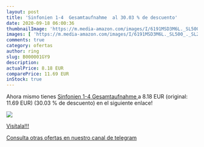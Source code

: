```yaml
---
layout: post
title: 'Sinfonien 1-4  Gesamtaufnahme  al 30.03 % de descuento'
date: 2020-09-18 06:00:36
thumbnailImage: 'https://m.media-amazon.com/images/I/6191MSD3M6L._SL500_._SL200_.gif'
images: [ 'https://m.media-amazon.com/images/I/6191MSD3M6L._SL500_._SL200_.gif' ]
comments: true
category: ofertas
author: ring
slug: B000001GY9
description:
actualPrice: 8.18 EUR
comparePrice: 11.69 EUR
inStock: true
---
```


Ahora mismo tienes [Sinfonien 1-4  Gesamtaufnahme ](https://www.amazon.com/dp/B000001GY9/?tag=redken08-20) a 8.18 EUR (original: 11.69 EUR) (30.03 %  de descuento) en el siguiente enlace!

[![](https://m.media-amazon.com/images/I/6191MSD3M6L._SL500_._SL200_.gif)](https://www.amazon.com/dp/B000001GY9/?tag=redken08-20)

[Visítala!!!](https://www.amazon.com/dp/B000001GY9/?tag=redken08-20)

[Consulta otras ofertas en nuestro canal de telegram](https://t.me/s/ofertas25)
